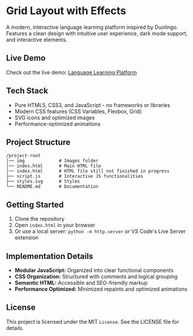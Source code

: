 # Grid Layout with Effects  

A modern, interactive language learning platform inspired by Duolingo. Features a clean design with intuitive user experience, dark mode support, and interactive elements.

## Live Demo
Check out the live demo: [Language Learning Platform](https://dancingpumpkin65.github.io/landing-page)

## Tech Stack
- Pure HTML5, CSS3, and JavaScript - no frameworks or libraries
- Modern CSS features (CSS Variables, Flexbox, Grid)
- SVG icons and optimized images
- Performance-optimized animations

## Project Structure  
```
/project-root
│── img             # Images folder
│── index.html      # Main HTML file
│── index.html      # HTML file still not finished in progress
├── script.js       # Interactive JS functionalities
├── styles.svg      # Styles
└── README.md       # Documentation
```

## Getting Started
1. Clone the repository
2. Open `index.html` in your browser
3. Or use a local server: `python -m http.server` or VS Code's Live Server extension

## Implementation Details
- **Modular JavaScript:** Organized into clear functional components
- **CSS Organization:** Structured with comments and logical grouping
- **Semantic HTML:** Accessible and SEO-friendly markup
- **Performance Optimized:** Minimized repaints and optimized animations

## License  
This project is licensed under the MIT `License`. See the LICENSE file for details. 
